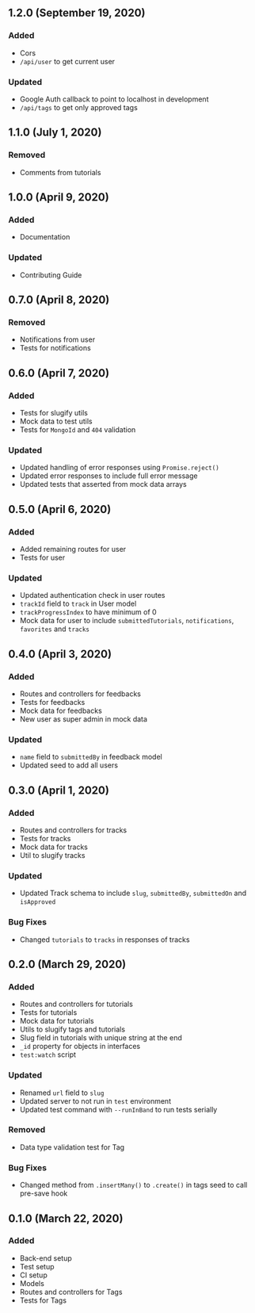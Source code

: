 ## 1.2.0 (September 19, 2020)

### Added

-   Cors
-   `/api/user` to get current user

### Updated

-   Google Auth callback to point to localhost in development
-   `/api/tags` to get only approved tags

## 1.1.0 (July 1, 2020)

### Removed

-   Comments from tutorials

## 1.0.0 (April 9, 2020)

### Added

-   Documentation

### Updated

-   Contributing Guide

## 0.7.0 (April 8, 2020)

### Removed

-   Notifications from user
-   Tests for notifications

## 0.6.0 (April 7, 2020)

### Added

-   Tests for slugify utils
-   Mock data to test utils
-   Tests for `MongoId` and `404` validation

### Updated

-   Updated handling of error responses using `Promise.reject()`
-   Updated error responses to include full error message
-   Updated tests that asserted from mock data arrays

## 0.5.0 (April 6, 2020)

### Added

-   Added remaining routes for user
-   Tests for user

### Updated

-   Updated authentication check in user routes
-   `trackId` field to `track` in User model
-   `trackProgressIndex` to have minimum of 0
-   Mock data for user to include `submittedTutorials`, `notifications`, `favorites` and `tracks`

## 0.4.0 (April 3, 2020)

### Added

-   Routes and controllers for feedbacks
-   Tests for feedbacks
-   Mock data for feedbacks
-   New user as super admin in mock data

### Updated

-   `name` field to `submittedBy` in feedback model
-   Updated seed to add all users

## 0.3.0 (April 1, 2020)

### Added

-   Routes and controllers for tracks
-   Tests for tracks
-   Mock data for tracks
-   Util to slugify tracks

### Updated

-   Updated Track schema to include `slug`, `submittedBy`, `submittedOn` and `isApproved`

### Bug Fixes

-   Changed `tutorials` to `tracks` in responses of tracks

## 0.2.0 (March 29, 2020)

### Added

-   Routes and controllers for tutorials
-   Tests for tutorials
-   Mock data for tutorials
-   Utils to slugify tags and tutorials
-   Slug field in tutorials with unique string at the end
-   `_id` property for objects in interfaces
-   `test:watch` script

### Updated

-   Renamed `url` field to `slug`
-   Updated server to not run in `test` environment
-   Updated test command with `--runInBand` to run tests serially

### Removed

-   Data type validation test for Tag

### Bug Fixes

-   Changed method from `.insertMany()` to `.create()` in tags seed to call pre-save hook

## 0.1.0 (March 22, 2020)

### Added

-   Back-end setup
-   Test setup
-   CI setup
-   Models
-   Routes and controllers for Tags
-   Tests for Tags
